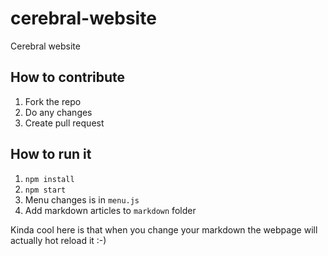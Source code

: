 # cerebral-website
Cerebral website

## How to contribute

1. Fork the repo
2. Do any changes
3. Create pull request

## How to run it

1. `npm install`
2. `npm start`
3. Menu changes is in `menu.js`
4. Add markdown articles to `markdown` folder

Kinda cool here is that when you change your markdown the webpage will actually hot reload it :-)
